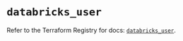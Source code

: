 # `databricks_user`

Refer to the Terraform Registry for docs: [`databricks_user`](https://registry.terraform.io/providers/databricks/databricks/1.48.2/docs/resources/user).
